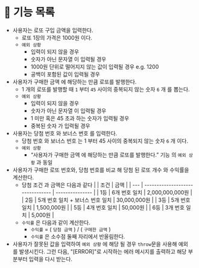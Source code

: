 # 🚀 기능 목록

- 사용자는 로또 구입 금액을 입력한다.
  - 로또 1장의 가격은 1000원 이다.
  - `예외 상황`
    - 입력이 되지 않을 경우
    - 숫자가 아닌 문자열 이 입력될 경우
    - 1000원 단위로 떨어지지 않는 값이 입력될 경우 e.g. 1200
    - 공백이 포함된 값이 입력될 경우
- 사용자가 구매한 금액 에 해당하는 만큼 로또를 발행한다.
  - 1 개의 로또를 발행할 때 `1` 부터 `45` 사이의 중복되지 않는 숫자 `6` 개 를 뽑는다.
  - `예외 상황`
    - 입력이 되지 않을 경우
    - 숫자가 아닌 문자열 이 입력될 경우
    - 1 미만 혹은 45 초과 하는 숫자가 입력될 경우
    - 중복된 숫자 가 입력될 경우
- 사용자는 당첨 번호 와 보너스 번호 를 입력한다.
  - 당첨 번호 와 보너스 번호 는 1 부터 45 사이의 중복되지 않는 숫자 `6` 개 이다.
  - `예외 상황`
    - “사용자가 구매한 금액 에 해당하는 만큼 로또를 발행한다.” 기능 의 `예외 상황` 과 동일
- 사용자가 구매한 로또 번호와, 당첨 번호를 비교 해 당첨 된 로또 개수 와 수익률을 계산한다.
  - 당첨 조건 과 금액은 다음과 같다
    | | 조건 | 금액 |
    | --- | -------------------------------- | --------------- |
    | 1등 | 6개 번호 일치 | 2,000,000,000원 |
    | 2등 | 5개 번호 일치 + 보너스 번호 일치 | 30,000,000원 |
    | 3등 | 5개 번호 일치 | 1,500,000원 |
    | 5등 | 4개 번호 일치 | 50,000원 |
    | 6등 | 3개 번호 일치 | 5,000원 |
  - `수익률` 은 다음과 같이 계산한다.
    - `수익률` = ( `당첨 금액` ) / ( `구매한 금액` )
    - `수익률` 은 소수점 둘째 자리에서 반올림한다.
- 사용자가 잘못된 값을 입력하여 `예외 상황` 에 해당 될 경우 `throw`문을 사용해 예외 를 발생시킨다. 그런 다음, "[ERROR]"로 시작하는 에러 메시지를 출력하고 해당 부분부터 입력을 다시 받는다.
